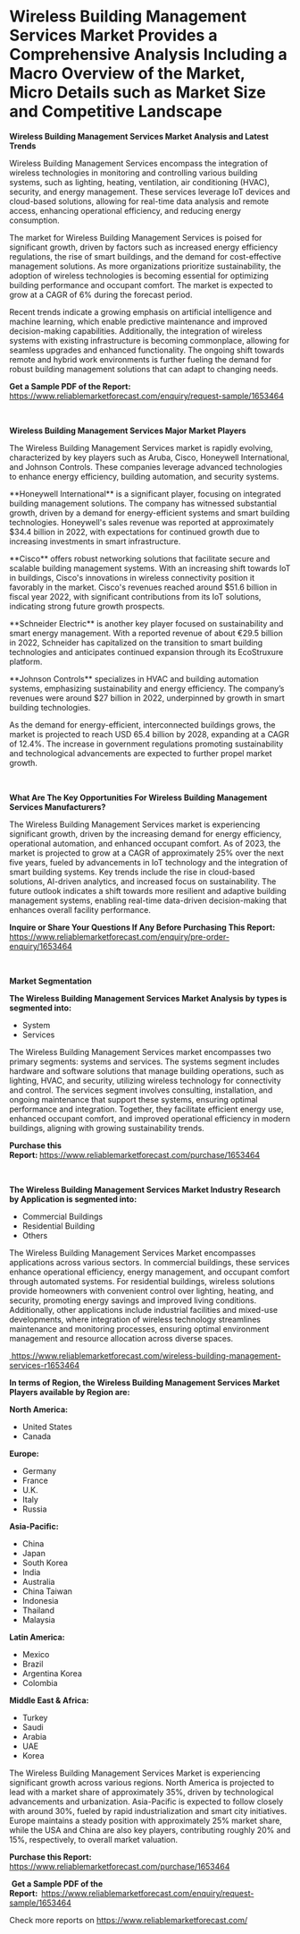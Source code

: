 <p><h1>Wireless Building Management Services Market Provides a Comprehensive Analysis Including a Macro Overview of the Market, Micro Details such as Market Size and Competitive Landscape</h1></p><p><strong>Wireless Building Management Services Market Analysis and Latest Trends</strong></p>
<p><p>Wireless Building Management Services encompass the integration of wireless technologies in monitoring and controlling various building systems, such as lighting, heating, ventilation, air conditioning (HVAC), security, and energy management. These services leverage IoT devices and cloud-based solutions, allowing for real-time data analysis and remote access, enhancing operational efficiency, and reducing energy consumption.</p><p>The market for Wireless Building Management Services is poised for significant growth, driven by factors such as increased energy efficiency regulations, the rise of smart buildings, and the demand for cost-effective management solutions. As more organizations prioritize sustainability, the adoption of wireless technologies is becoming essential for optimizing building performance and occupant comfort. The market is expected to grow at a CAGR of 6% during the forecast period. </p><p>Recent trends indicate a growing emphasis on artificial intelligence and machine learning, which enable predictive maintenance and improved decision-making capabilities. Additionally, the integration of wireless systems with existing infrastructure is becoming commonplace, allowing for seamless upgrades and enhanced functionality. The ongoing shift towards remote and hybrid work environments is further fueling the demand for robust building management solutions that can adapt to changing needs.</p></p>
<p><strong>Get a Sample PDF of the Report:&nbsp;</strong> <a href="https://www.reliablemarketforecast.com/enquiry/request-sample/1653464?utm_campaign=3130&utm_medium=2&utm_source=Github&utm_content=ia&utm_term=08032025&utm_id=wireless-building-management-services">https://www.reliablemarketforecast.com/enquiry/request-sample/1653464</a></p>
<p>&nbsp;</p>
<p><strong>Wireless Building Management Services Major Market Players</strong></p>
<p><p>The Wireless Building Management Services market is rapidly evolving, characterized by key players such as Aruba, Cisco, Honeywell International, and Johnson Controls. These companies leverage advanced technologies to enhance energy efficiency, building automation, and security systems.</p><p>**Honeywell International** is a significant player, focusing on integrated building management solutions. The company has witnessed substantial growth, driven by a demand for energy-efficient systems and smart building technologies. Honeywell's sales revenue was reported at approximately $34.4 billion in 2022, with expectations for continued growth due to increasing investments in smart infrastructure.</p><p>**Cisco** offers robust networking solutions that facilitate secure and scalable building management systems. With an increasing shift towards IoT in buildings, Cisco's innovations in wireless connectivity position it favorably in the market. Cisco's revenues reached around $51.6 billion in fiscal year 2022, with significant contributions from its IoT solutions, indicating strong future growth prospects.</p><p>**Schneider Electric** is another key player focused on sustainability and smart energy management. With a reported revenue of about €29.5 billion in 2022, Schneider has capitalized on the transition to smart building technologies and anticipates continued expansion through its EcoStruxure platform.</p><p>**Johnson Controls** specializes in HVAC and building automation systems, emphasizing sustainability and energy efficiency. The company’s revenues were around $27 billion in 2022, underpinned by growth in smart building technologies.</p><p>As the demand for energy-efficient, interconnected buildings grows, the market is projected to reach USD 65.4 billion by 2028, expanding at a CAGR of 12.4%. The increase in government regulations promoting sustainability and technological advancements are expected to further propel market growth.</p></p>
<p>&nbsp;</p>
<p><strong>What Are The Key Opportunities For Wireless Building Management Services Manufacturers?</strong></p>
<p><p>The Wireless Building Management Services market is experiencing significant growth, driven by the increasing demand for energy efficiency, operational automation, and enhanced occupant comfort. As of 2023, the market is projected to grow at a CAGR of approximately 25% over the next five years, fueled by advancements in IoT technology and the integration of smart building systems. Key trends include the rise in cloud-based solutions, AI-driven analytics, and increased focus on sustainability. The future outlook indicates a shift towards more resilient and adaptive building management systems, enabling real-time data-driven decision-making that enhances overall facility performance.</p></p>
<p><strong>Inquire or Share Your Questions If Any Before Purchasing This Report:</strong> <a href="https://www.reliablemarketforecast.com/enquiry/pre-order-enquiry/1653464?utm_campaign=3130&utm_medium=2&utm_source=Github&utm_content=ia&utm_term=08032025&utm_id=wireless-building-management-services">https://www.reliablemarketforecast.com/enquiry/pre-order-enquiry/1653464</a></p>
<p>&nbsp;</p>
<p><strong>Market Segmentation</strong></p>
<p><strong>The Wireless Building Management Services Market Analysis by types is segmented into:</strong></p>
<p><ul><li>System</li><li>Services</li></ul></p>
<p><p>The Wireless Building Management Services market encompasses two primary segments: systems and services. The systems segment includes hardware and software solutions that manage building operations, such as lighting, HVAC, and security, utilizing wireless technology for connectivity and control. The services segment involves consulting, installation, and ongoing maintenance that support these systems, ensuring optimal performance and integration. Together, they facilitate efficient energy use, enhanced occupant comfort, and improved operational efficiency in modern buildings, aligning with growing sustainability trends.</p></p>
<p><strong>Purchase this Report:&nbsp;</strong><a href="https://www.reliablemarketforecast.com/purchase/1653464?utm_campaign=3130&utm_medium=2&utm_source=Github&utm_content=ia&utm_term=08032025&utm_id=wireless-building-management-services">https://www.reliablemarketforecast.com/purchase/1653464</a></p>
<p>&nbsp;</p>
<p><strong>The Wireless Building Management Services Market Industry Research by Application is segmented into:</strong></p>
<p><ul><li>Commercial Buildings</li><li>Residential Building</li><li>Others</li></ul></p>
<p><p>The Wireless Building Management Services Market encompasses applications across various sectors. In commercial buildings, these services enhance operational efficiency, energy management, and occupant comfort through automated systems. For residential buildings, wireless solutions provide homeowners with convenient control over lighting, heating, and security, promoting energy savings and improved living conditions. Additionally, other applications include industrial facilities and mixed-use developments, where integration of wireless technology streamlines maintenance and monitoring processes, ensuring optimal environment management and resource allocation across diverse spaces.</p></p>
<p><a href="https://www.reliablemarketforecast.com/wireless-building-management-services-r1653464?utm_campaign=3130&utm_medium=2&utm_source=Github&utm_content=ia&utm_term=08032025&utm_id=wireless-building-management-services">&nbsp;https://www.reliablemarketforecast.com/wireless-building-management-services-r1653464</a></p>
<p><strong>In terms of Region, the Wireless Building Management Services Market Players available by Region are:</strong></p>
<p>
    <p> <strong> North America: </strong>
        <ul>
            <li>United States</li>
            <li>Canada</li>
        </ul>
        </p> 
    <p> <strong> Europe: </strong>
        <ul>
            <li>Germany</li>
            <li>France</li>
            <li>U.K.</li>
            <li>Italy</li>
            <li>Russia</li>
        </ul>
        </p> 
    <p> <strong> Asia-Pacific: </strong>
        <ul>
            <li>China</li>
            <li>Japan</li>
            <li>South Korea</li>
            <li>India</li>
            <li>Australia</li>
            <li>China Taiwan</li>
            <li>Indonesia</li>
            <li>Thailand</li>
            <li>Malaysia</li>
        </ul>
        </p> 
    <p> <strong> Latin America: </strong>
        <ul>
            <li>Mexico</li>
            <li>Brazil</li>
            <li>Argentina Korea</li>
            <li>Colombia</li>
        </ul>
        </p> 
    <p> <strong> Middle East & Africa: </strong>
        <ul>
            <li>Turkey</li>
            <li>Saudi</li>
            <li>Arabia</li>
            <li>UAE</li>
            <li>Korea</li>
        </ul>
    </p>
    </p>
<p><p>The Wireless Building Management Services Market is experiencing significant growth across various regions. North America is projected to lead with a market share of approximately 35%, driven by technological advancements and urbanization. Asia-Pacific is expected to follow closely with around 30%, fueled by rapid industrialization and smart city initiatives. Europe maintains a steady position with approximately 25% market share, while the USA and China are also key players, contributing roughly 20% and 15%, respectively, to overall market valuation.</p></p>
<p><strong>Purchase this Report: </strong><a href="https://www.reliablemarketforecast.com/purchase/1653464?utm_campaign=3130&utm_medium=2&utm_source=Github&utm_content=ia&utm_term=08032025&utm_id=wireless-building-management-services">https://www.reliablemarketforecast.com/purchase/1653464</a></p>
<p>&nbsp;<strong>Get a Sample PDF of the Report:&nbsp;&nbsp;</strong><a href="https://www.reliablemarketforecast.com/enquiry/request-sample/1653464?utm_campaign=3130&utm_medium=2&utm_source=Github&utm_content=ia&utm_term=08032025&utm_id=wireless-building-management-services">https://www.reliablemarketforecast.com/enquiry/request-sample/1653464</a></p>
<p><strong></strong></p>
<p>Check more reports on <a href="https://www.reliablemarketforecast.com/?utm_campaign=3130&utm_medium=2&utm_source=Github&utm_content=ia&utm_term=08032025&utm_id=wireless-building-management-services">https://www.reliablemarketforecast.com/</a></p>